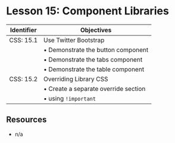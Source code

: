 # Lesson 15: Component Libraries

Identifier   | Objectives
-------------|------------
CSS: 15.1    | Use Twitter Bootstrap
             | &bull; Demonstrate the button component
             | &bull; Demonstrate the tabs component
             | &bull; Demonstrate the table component
CSS: 15.2    | Overriding Library CSS
             | &bull; Create a separate override section
             | &bull; using `!important`

## Resources
- n/a
